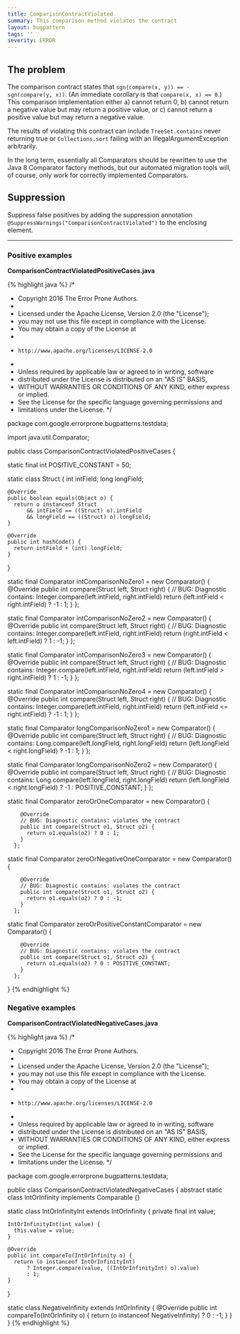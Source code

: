 ```yaml
---
title: ComparisonContractViolated
summary: This comparison method violates the contract
layout: bugpattern
tags: ''
severity: ERROR
---
```


<!--
*** AUTO-GENERATED, DO NOT MODIFY ***
To make changes, edit the @BugPattern annotation or the explanation in docs/bugpattern.
-->

## The problem
The comparison contract states that `sgn(compare(x, y)) == -sgn(compare(y, x))`.
(An immediate corollary is that `compare(x, x) == 0`.) This comparison
implementation either a) cannot return 0, b) cannot return a negative value but
may return a positive value, or c) cannot return a positive value but may return
a negative value.

The results of violating this contract can include `TreeSet.contains` never
returning true or `Collections.sort` failing with an IllegalArgumentException
arbitrarily.

In the long term, essentially all Comparators should be rewritten to use the
Java 8 Comparator factory methods, but our automated migration tools will, of
course, only work for correctly implemented Comparators.

## Suppression
Suppress false positives by adding the suppression annotation `@SuppressWarnings("ComparisonContractViolated")` to the enclosing element.

----------

### Positive examples
__ComparisonContractViolatedPositiveCases.java__

{% highlight java %}
/*
 * Copyright 2016 The Error Prone Authors.
 *
 * Licensed under the Apache License, Version 2.0 (the "License");
 * you may not use this file except in compliance with the License.
 * You may obtain a copy of the License at
 *
 *     http://www.apache.org/licenses/LICENSE-2.0
 *
 * Unless required by applicable law or agreed to in writing, software
 * distributed under the License is distributed on an "AS IS" BASIS,
 * WITHOUT WARRANTIES OR CONDITIONS OF ANY KIND, either express or implied.
 * See the License for the specific language governing permissions and
 * limitations under the License.
 */

package com.google.errorprone.bugpatterns.testdata;

import java.util.Comparator;

public class ComparisonContractViolatedPositiveCases {

  static final int POSITIVE_CONSTANT = 50;

  static class Struct {
    int intField;
    long longField;

    @Override
    public boolean equals(Object o) {
      return o instanceof Struct
          && intField == ((Struct) o).intField
          && longField == ((Struct) o).longField;
    }

    @Override
    public int hashCode() {
      return intField + (int) longField;
    }
  }

  static final Comparator<Struct> intComparisonNoZero1 =
      new Comparator<Struct>() {
        @Override
        public int compare(Struct left, Struct right) {
          // BUG: Diagnostic contains: Integer.compare(left.intField, right.intField)
          return (left.intField < right.intField) ? -1 : 1;
        }
      };

  static final Comparator<Struct> intComparisonNoZero2 =
      new Comparator<Struct>() {
        @Override
        public int compare(Struct left, Struct right) {
          // BUG: Diagnostic contains: Integer.compare(left.intField, right.intField)
          return (right.intField < left.intField) ? 1 : -1;
        }
      };

  static final Comparator<Struct> intComparisonNoZero3 =
      new Comparator<Struct>() {
        @Override
        public int compare(Struct left, Struct right) {
          // BUG: Diagnostic contains: Integer.compare(left.intField, right.intField)
          return (left.intField > right.intField) ? 1 : -1;
        }
      };

  static final Comparator<Struct> intComparisonNoZero4 =
      new Comparator<Struct>() {
        @Override
        public int compare(Struct left, Struct right) {
          // BUG: Diagnostic contains: Integer.compare(left.intField, right.intField)
          return (left.intField <= right.intField) ? -1 : 1;
        }
      };

  static final Comparator<Struct> longComparisonNoZero1 =
      new Comparator<Struct>() {
        @Override
        public int compare(Struct left, Struct right) {
          // BUG: Diagnostic contains: Long.compare(left.longField, right.longField)
          return (left.longField < right.longField) ? -1 : 1;
        }
      };

  static final Comparator<Struct> longComparisonNoZero2 =
      new Comparator<Struct>() {
        @Override
        public int compare(Struct left, Struct right) {
          // BUG: Diagnostic contains: Long.compare(left.longField, right.longField)
          return (left.longField < right.longField) ? -1 : POSITIVE_CONSTANT;
        }
      };

  static final Comparator<Struct> zeroOrOneComparator =
      new Comparator<Struct>() {

        @Override
        // BUG: Diagnostic contains: violates the contract
        public int compare(Struct o1, Struct o2) {
          return o1.equals(o2) ? 0 : 1;
        }
      };

  static final Comparator<Struct> zeroOrNegativeOneComparator =
      new Comparator<Struct>() {

        @Override
        // BUG: Diagnostic contains: violates the contract
        public int compare(Struct o1, Struct o2) {
          return o1.equals(o2) ? 0 : -1;
        }
      };

  static final Comparator<Struct> zeroOrPositiveConstantComparator =
      new Comparator<Struct>() {

        @Override
        // BUG: Diagnostic contains: violates the contract
        public int compare(Struct o1, Struct o2) {
          return o1.equals(o2) ? 0 : POSITIVE_CONSTANT;
        }
      };
}
{% endhighlight %}

### Negative examples
__ComparisonContractViolatedNegativeCases.java__

{% highlight java %}
/*
 * Copyright 2016 The Error Prone Authors.
 *
 * Licensed under the Apache License, Version 2.0 (the "License");
 * you may not use this file except in compliance with the License.
 * You may obtain a copy of the License at
 *
 *     http://www.apache.org/licenses/LICENSE-2.0
 *
 * Unless required by applicable law or agreed to in writing, software
 * distributed under the License is distributed on an "AS IS" BASIS,
 * WITHOUT WARRANTIES OR CONDITIONS OF ANY KIND, either express or implied.
 * See the License for the specific language governing permissions and
 * limitations under the License.
 */

package com.google.errorprone.bugpatterns.testdata;

public class ComparisonContractViolatedNegativeCases {
  abstract static class IntOrInfinity implements Comparable<IntOrInfinity> {}

  static class IntOrInfinityInt extends IntOrInfinity {
    private final int value;

    IntOrInfinityInt(int value) {
      this.value = value;
    }

    @Override
    public int compareTo(IntOrInfinity o) {
      return (o instanceof IntOrInfinityInt)
          ? Integer.compare(value, ((IntOrInfinityInt) o).value)
          : 1;
    }
  }

  static class NegativeInfinity extends IntOrInfinity {
    @Override
    public int compareTo(IntOrInfinity o) {
      return (o instanceof NegativeInfinity) ? 0 : -1;
    }
  }
}
{% endhighlight %}

